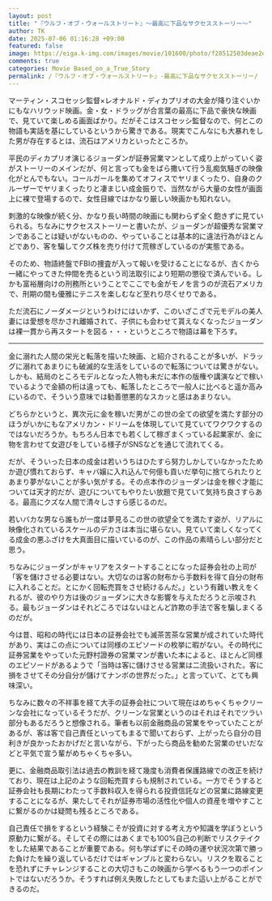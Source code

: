 ```yaml
---
layout: post
title: "『ウルフ・オブ・ウォールストリート』～最高に下品なサクセスストーリー～"
author: TK
date: 2025-07-06 01:16:28 +09:00
featured: false
image: https://eiga.k-img.com/images/movie/101600/photo/f28512503deae2de.jpg?1744079839
comments: true
categories: Movie Based_on_a_True_Story
permalink: /『ウルフ・オブ・ウォールストリート』-最高に下品なサクセスストーリー/
---
```

マーティン・スコセッシ監督×レオナルド・ディカプリオの大金が降り注ぐいかにもなハリウッド映画。金・女・ドラッグが合言葉の最高に下品で豪快な映画で、見ていて楽しめる画面ばかり。だがそこはスコセッシ監督なので、何とこの物語も実話を基にしているというから驚きである。現実でこんなにも大暴れをした男が存在するとは、流石はアメリカといったところか。

平民のディカプリオ演じるジョーダンが証券営業マンとして成り上がっていく姿がストーリーのメインだが、何と言っても金をばら撒いて行う乱痴気騒ぎの映像化がとんでもない。コールガールを集めてオフィスでヤリまくったり、自身のクルーザーでヤリまくったりと凄まじい成金振りで、当然ながら大量の女性が画面上に裸で登場するので、女性目線ではかなり厳しい映画かも知れない。

刺激的な映像が続く分、かなり長い時間の映画にも関わらず全く飽きずに見ていられる。ちなみにサクセスストーリーと書いたが、ジョーダンが超優秀な営業マンであることは疑いがないものの、やっていることは基本的に違法行為がほとんどであり、客を騙してクズ株を売り付けて荒稼ぎしているのが実態である。

そのため、物語終盤でFBIの捜査が入って報いを受けることになるが、古くから一緒にやってきた仲間を売るという司法取引により短期の懲役で済んでいる。しかも富裕層向けの刑務所ということでここでも金がモノを言うのが流石アメリカで、刑期の間も優雅にテニスを楽しむなど至れり尽くせりである。

ただ流石にノーダメージというわけにはいかず、このいざこざで元モデルの美人妻には愛想を尽かされ離婚されて、子供にも会わせて貰えなくなったジョーダンは裸一貫から再スタートを図る・・・というところで物語は幕を下ろす。

***

金に溺れた人間の栄光と転落を描いた映画、と紹介されることが多いが、ドラッグに溺れてあまりにも破滅的な生活をしているので転落については驚きがない。しかも、結局のところモデルとなった人物も未だに本作の版権や講演などで稼いでいるようで金額の桁は違っても、転落したところで一般人に比べると遥か高みにいるので、そういう意味では勧善懲悪的なスカッと感はあまりない。

どちらかというと、異次元に金を稼いだ男がこの世の全ての欲望を満たす部分のほうがいかにもなアメリカン・ドリームを体現していて見ていてワクワクするのではないだろうか。もちろん日本でも若くして稼ぎまくっている起業家が、金に物を言わせて女遊びをしている様子がSNSなどを通じて流れてくる。

だが、そういった日本の成金は若いうちはひたすら努力しかしていなかったためか遊び慣れておらず、キャバ嬢に入れ込んで何億も貢いだ挙句に捨てられたりとあまり夢がないことが多い気がする。その点本作のジョーダンは金を稼ぐ才能については天才的だが、遊びについてもやりたい放題で見ていて気持ち良さすらある。最高にクズな人間で清々しさすら感じるのだ。

若いバカな男なら誰もが一度は夢見るこの世の欲望全てを満たす姿が、リアルに映像化されているスケールのデカさは本当に堪らない。見ていて楽しくなってくる成金の悪ふざけを大真面目に描いているのが、この作品の素晴らしい部分だと思う。

ちなみにジョーダンがキャリアをスタートすることになった証券会社の上司が「客を儲けさせる必要はない。大切なのは客の財布から手数料を得て自分の財布に入れることだ。とにかく回転売買をさせ続けるんだ。」という有難い教えをくれるが、彼のやり方は後のジョーダンに大きな影響を与えただろうと示唆される。最もジョーダンはそれどころではないほとんど詐欺の手法で客を騙しまくるのだが。

今は昔、昭和の時代には日本の証券会社でも滅茶苦茶な営業が成されていた時代があり、実はこの点については同様のエピソードの枚挙に暇がない。その時代に証券営業をやっていた元野村證券の営業マンが書いた本によると、ほとんど同様のエピソードがあるようで「当時は客に儲けさせる営業は二流扱いされた。客に損をさせてその分自分が儲けてナンボの世界だった。」と言っていて、とても興味深い。

ちなみに数々の不祥事を経て大手の証券会社について現在はめちゃくちゃクリーンな会社になっているそうだが、クリーンな営業というのはそれはそれでツラい部分もあるだろうと想像される。筆者も以前金融商品の営業をやっていたことがあるが、客は客で自己責任といってもまるで聞いておらず、上がったら自分の目利きが良かったおかげだと言いながら、下がったら商品を勧めた営業のせいだなどと平気で宣う輩がめちゃくちゃ多い。

更に、金融商品取引法は過去の教訓を経て幾度も消費者保護路線での改正を続けており、現在は上記のような回転売買すらも規制されている。一方でそうすると証券会社も長期にわたって手数料収入を得られる投資信託などの営業に路線変更することになるが、果たしてそれが証券市場の活性化や個人の資産を増やすことに繋がるのかは疑問も残るところである。

自己責任で損をするという経験こそが投資に対する考え方や知識を学ぼうという原動力に繋がる。そしてその際にはあくまでも100%自己の判断でリスクテイクをした結果であることが重要である。何も学ばずにその時の運や状況次第で勝った負けたを繰り返しているだけではギャンブルと変わらない。リスクを取ることを恐れずにチャレンジすることの大切さもこの映画から学べるもう一つのポイントではないだろうか。そうすれば例え失敗したとしてもまた這い上がることができるのだ。


